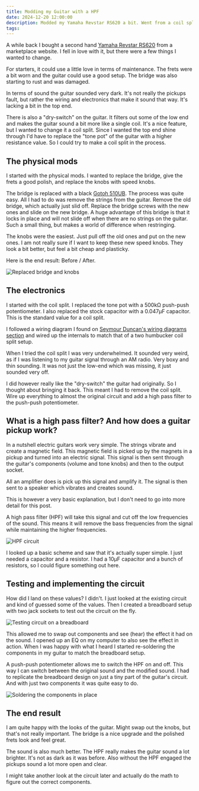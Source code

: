 ```yaml
---
title: Modding my Guitar with a HPF
date: 2024-12-20 12:00:00
description: Modded my Yamaha Revstar RS620 a bit. Went from a coil split to implementing a high pass filter 
tags:
---
```


A while back I bought a second hand [Yamaha Revstar RS620](https://www.yamaha.com/en/about/experience/innovation-road/collection/detail/3083/) from a marketplace website. I fell in love with it, but there were a few things I wanted to change.

For starters, it could use a little love in terms of maintenance. The frets were a bit worn and the guitar could use a good setup. The bridge was also starting to rust and was damaged.

In terms of sound the guitar sounded very dark. It's not really the pickups fault, but rather the wiring and electronics that make it sound that way. It's lacking a bit in the top end.

There is also a "dry-switch" on the guitar. It filters out some of the low end and makes the guitar sound a bit more like a single coil. It's a nice feature, but I wanted to change it a coil split. Since I wanted the top end shine through I'd have to replace the "tone pot" of the guitar with a higher resistance value. So I could try to make a coil split in the process.

## The physical mods

I started with the physical mods. I wanted to replace the bridge, give the frets a good polish, and replace the knobs with speed knobs.

The bridge is replaced with a black [Gotoh 510UB](https://g-gotoh.com/product/510ub/?lang=en). The process was quite easy. All I had to do was remove the strings from the guitar. Remove the old bridge, which actually just slid off. Replace the bridge screws with the new ones and slide on the new bridge. A huge advantage of this bridge is that it locks in place and will not slide off when there are no strings on the guitar. Such a small thing, but makes a world of difference when restringing.

The knobs were the easiest. Just pull off the old ones and put on the new ones. I am not really sure if I want to keep these new speed knobs. They look a bit better, but feel a bit cheap and plasticky.

Here is the end result: Before / After.

![Replaced bridge and knobs](before-after.webp)

## The electronics

I started with the coil split. I replaced the tone pot with a 500kΩ push-push potentiometer. I also replaced the stock capacitor with a 0.047μF capacitor. This is the standard value for a coil split.

I followed a wiring diagram I found on [Seymour Duncan's wiring diagrams section](https://www.seymourduncan.com/resources/pickup/wiring-diagrams) and wired up the internals to match that of a two humbucker coil split setup.

When I tried the coil split I was very underwhelmed. It sounded very weird, as if I was listening to my guitar signal through an AM radio. Very boxy and thin sounding. It was not just the low-end which was missing, it just sounded very off.

I did however really like the "dry-switch" the guitar had originally. So I thought about bringing it back. This meant I had to remove the coil split. Wire up everything to almost the original circuit and add a high pass filter to the push-push potentiometer.

## What is a high pass filter? And how does a guitar pickup work?

In a nutshell electric guitars work very simple. The strings vibrate and create a magnetic field. This magnetic field is picked up by the magnets in a  pickup and turned into an electric signal. This signal is then sent through the guitar's components (volume and tone knobs) and then to the output socket.

All an amplifier does is pick up this signal and amplify it. The signal is then sent to a speaker which vibrates and creates sound.

This is however a very basic explanation, but I don't need to go into more detail for this post.

A high pass filter (HPF) will take this signal and cut off the low frequencies of the sound. This means it will remove the bass frequencies from the signal while maintaining the higher frequencies.

![HPF circuit](circuit.png)

I looked up a basic scheme and saw that it's actually super simple. I just needed a capacitor and a resistor. I had a 10μF capacitor and a bunch of resistors, so I could figure something out here.

## Testing and implementing the circuit

How did I land on these values? I didn't. I just looked at the existing circuit and kind of guessed some of the values. Then I created a breadboard setup with two jack sockets to test out the circuit on the fly.

![Testing circuit on a breadboard](breadboard.webp)

This allowed me to swap out components and see (hear) the effect it had on the sound. I opened up an EQ on my computer to also see the effect in action. When I was happy with what I heard I started re-soldering the components in my guitar to match the breadboard setup.

A push-push potentiometer allows me to switch the HPF on and off. This way I can switch between the original sound and the modified sound. I had to replicate the breadboard design on just a tiny part of the guitar's circuit. And with just two components it was quite easy to do.

![Soldering the components in place](soldering-hpf.webp)

## The end result

I am quite happy with the looks of the guitar. Might swap out the knobs, but that's not really important. The bridge is a nice upgrade and the polished frets look and feel great.

The sound is also much better. The HPF really makes the guitar sound a lot brighter. It's not as dark as it was before. Also without the HPF engaged the pickups sound a lot more open and clear.

I might take another look at the circuit later and actually do the math to figure out the correct components.
